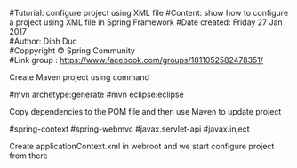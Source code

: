 
#Tutorial: configure project using XML file
#Content: show how to configure a project using XML file in Spring Framework
#Date created: Friday 27 Jan 2017                                    
#Author: Dinh Duc                        
#Coppyright © Spring Community                        
#Link group : https://www.facebook.com/groups/1811052582478351/


Create Maven project using command 

#mvn archetype:generate
#mvn eclipse:eclipse

Copy dependencies to the POM file and then use Maven to update project

#spring-context
#spring-webmvc
#javax.servlet-api
#javax.inject

Create applicationContext.xml in webroot and we start configure project from there







